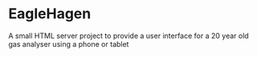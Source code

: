 # EagleHagen
A small HTML server project to provide a user interface for a 20 year old gas analyser using a phone or tablet
